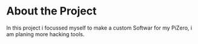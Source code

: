 # About the Project
In this project i focussed myself to make a custom Softwar for my PiZero, i am planing more hacking tools.
